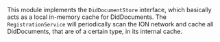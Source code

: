 This module implements the `DidDocumentStore` interface, which basically acts as a local in-memory cache for DidDocuments. The `RegistrationService` will periodically scan the ION network and
cache all DidDocuments, that are of a certain type, in its internal cache.
